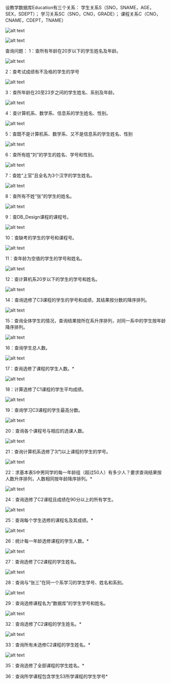 
设教学数据库Education有三个关系：
学生关系S（SNO，SNAME，AGE，SEX，SDEPT）；
学习关系SC（SNO，CNO，GRADE）；
课程关系C（CNO，CNAME，CDEPT，TNAME）

![alt text](https://github.com/Longzhi-AA/Git-lesson/blob/master/mysql作业/png_4/01.png) 

![alt text](https://github.com/Longzhi-AA/Git-lesson/blob/master/mysql作业/png_4/02.png) 

查询问题：
1：查所有年龄在20岁以下的学生姓名及年龄。

![alt text](https://github.com/Longzhi-AA/Git-lesson/blob/master/mysql作业/png_4/1.png) 

2：查考试成绩有不及格的学生的学号

![alt text](https://github.com/Longzhi-AA/Git-lesson/blob/master/mysql作业/png_4/2.png) 


3：查所年龄在20至23岁之间的学生姓名、系别及年龄。

![alt text](https://github.com/Longzhi-AA/Git-lesson/blob/master/mysql作业/png_4/3.png) 


4：查计算机系、数学系、信息系的学生姓名、性别。

![alt text](https://github.com/Longzhi-AA/Git-lesson/blob/master/mysql作业/png_4/4.png) 

5：查既不是计算机系、数学系、又不是信息系的学生姓名、性别

![alt text](https://github.com/Longzhi-AA/Git-lesson/blob/master/mysql作业/png_4/5.png) 

6：查所有姓“刘”的学生的姓名、学号和性别。

![alt text](https://github.com/Longzhi-AA/Git-lesson/blob/master/mysql作业/png_4/6.png) 

7：查姓“上官”且全名为3个汉字的学生姓名。

![alt text](https://github.com/Longzhi-AA/Git-lesson/blob/master/mysql作业/png_4/7.png) 

8：查所有不姓“张”的学生的姓名。

![alt text](https://github.com/Longzhi-AA/Git-lesson/blob/master/mysql作业/png_4/8.png) 

9：查DB_Design课程的课程号。

![alt text](https://github.com/Longzhi-AA/Git-lesson/blob/master/mysql作业/png_4/9.png) 

10：查缺考的学生的学号和课程号。

![alt text](https://github.com/Longzhi-AA/Git-lesson/blob/master/mysql作业/png_4/10.png) 

11：查年龄为空值的学生的学号和姓名。

![alt text](https://github.com/Longzhi-AA/Git-lesson/blob/master/mysql作业/png_4/11.png) 

12：查计算机系20岁以下的学生的学号和姓名。

![alt text](https://github.com/Longzhi-AA/Git-lesson/blob/master/mysql作业/png_4/12.png) 

14：查询选修了C3课程的学生的学号和成绩，其结果按分数的降序排列。

![alt text](https://github.com/Longzhi-AA/Git-lesson/blob/master/mysql作业/png_4/14.png) 

15：查询全体学生的情况，查询结果按所在系升序排列，对同一系中的学生按年龄降序排列。

![alt text](https://github.com/Longzhi-AA/Git-lesson/blob/master/mysql作业/png_4/15.png) 

16：查询学生总人数。

![alt text](https://github.com/Longzhi-AA/Git-lesson/blob/master/mysql作业/png_4/16.png) 

17：查询选修了课程的学生人数。*

![alt text](https://github.com/Longzhi-AA/Git-lesson/blob/master/mysql作业/png_4/17.png) 

18：计算选修了C1课程的学生平均成绩。

![alt text](https://github.com/Longzhi-AA/Git-lesson/blob/master/mysql作业/png_4/18.png) 

19：查询学习C3课程的学生最高分数。

![alt text](https://github.com/Longzhi-AA/Git-lesson/blob/master/mysql作业/png_4/19.png) 

20：查询各个课程号与相应的选课人数。

![alt text](https://github.com/Longzhi-AA/Git-lesson/blob/master/mysql作业/png_4/20.png) 

21：查询计算机系选修了3门以上课程的学生的学号。

![alt text](https://github.com/Longzhi-AA/Git-lesson/blob/master/mysql作业/png_4/21.png) 

22：求基本表S中男同学的每一年龄组（超过50人）有多少人？要求查询结果按人数升序排列，人数相同按年龄降序排列。*

![alt text](https://github.com/Longzhi-AA/Git-lesson/blob/master/mysql作业/png_4/22.png) 

24：查询选修了C2课程且成绩在90分以上的所有学生。

![alt text](https://github.com/Longzhi-AA/Git-lesson/blob/master/mysql作业/png_4/24.png) 

25：查询每个学生选修的课程名及其成绩。*

![alt text](https://github.com/Longzhi-AA/Git-lesson/blob/master/mysql作业/png_4/25.png) 

26：统计每一年龄选修课程的学生人数。*

![alt text](https://github.com/Longzhi-AA/Git-lesson/blob/master/mysql作业/png_4/26.png) 

27：查询选修了C2课程的学生姓名。

![alt text](https://github.com/Longzhi-AA/Git-lesson/blob/master/mysql作业/png_4/27.png) 

28：查询与“张三”在同一个系学习的学生学号、姓名和系别。

![alt text](https://github.com/Longzhi-AA/Git-lesson/blob/master/mysql作业/png_4/28.png) 

29：查询选修课程名为“数据库”的学生学号和姓名。

![alt text](https://github.com/Longzhi-AA/Git-lesson/blob/master/mysql作业/png_4/29.png) 

32：查询选修了C2课程的学生姓名。*

![alt text](https://github.com/Longzhi-AA/Git-lesson/blob/master/mysql作业/png_4/32.png) 

33：查询所有未选修C2课程的学生姓名。*

![alt text](https://github.com/Longzhi-AA/Git-lesson/blob/master/mysql作业/png_4/33.png) 

35：查询选修了全部课程的学生姓名。*

36：查询所学课程包含学生S3所学课程的学生学号*
   
     
  
     
   
